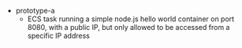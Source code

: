 * prototype-a 
  * ECS task running a simple node.js hello world container on port 8080, with a public IP, but only allowed to be accessed from a specific IP address